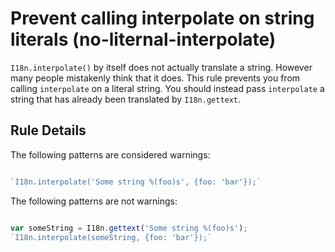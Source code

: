 # Prevent calling interpolate on string literals (no-liternal-interpolate)

`I18n.interpolate()` by itself does not actually translate a string. However
many people mistakenly think that it does. This rule prevents you from calling
`interpolate` on a literal string. You should instead pass `interpolate`
a string that has already been translated by `I18n.gettext`.

## Rule Details

The following patterns are considered warnings:

```js

`I18n.interpolate('Some string %(foo)s', {foo: 'bar'});`

```

The following patterns are not warnings:

```js

var someString = I18n.gettext('Some string %(foo)s');
`I18n.interpolate(someString, {foo: 'bar'});`

```
